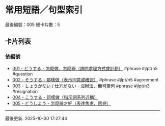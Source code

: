# 常用短語／句型索引

最後編號：005
總卡片數：5

## 卡片列表

### 依編號
- [001 - どうする - 怎麼做、怎麼辦（詢問處理方式或計劃）](001_dou_suru.md) #phrase #jlpt/n5 #question
- [002 - そうする - 那樣做（表示同意或確認）](002_sou_suru.md) #phrase #jlpt/n5 #agreement
- [003 - しょうがない / 仕方がない - 沒辦法、無可奈何](003_shouganai.md) #phrase #jlpt/n3 #resignation
- [004 - こうする - 這樣做（指示詞系列近稱）](004_kou_suru.md) 
- [005 - どうしよう - 怎麼辦才好（表達焦慮、困惑）](005_dou_shiyou.md) 

---
最後更新: 2025-10-30 17:27:44
